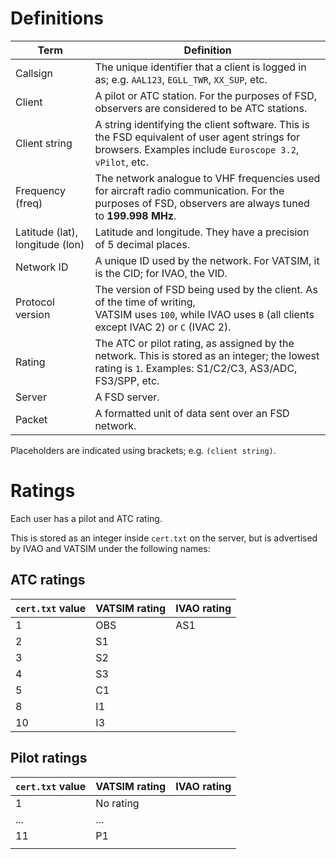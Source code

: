 # Definitions #

| Term                            | Definition                                                   |
| ------------------------------- | ------------------------------------------------------------ |
| Callsign                        | The unique identifier that a client is logged in as; e.g. `AAL123`, `EGLL_TWR`, `XX_SUP`, etc. |
| Client                          | A pilot or ATC station. For the purposes of FSD, observers are considered to be ATC stations. |
| Client string                   | A string identifying the client software. This is the FSD equivalent of user agent strings for browsers. Examples include `Euroscope 3.2`, `vPilot`, etc. |
| Frequency (freq)                | The network analogue to VHF frequencies used for aircraft radio communication. For the purposes of FSD, observers are always tuned to **199.998 MHz**. |
| Latitude (lat), longitude (lon) | Latitude and longitude. They have a precision of 5 decimal places. |
| Network ID                      | A unique ID used by the network. For VATSIM, it is the CID; for IVAO, the VID. |
| Protocol version                | The version of FSD being used by the client. As of the time of writing, <br />VATSIM uses `100`, while IVAO uses `B` (all clients except IVAC 2) or `C` (IVAC 2). |
| Rating                          | The ATC or pilot rating, as assigned by the network. This is stored as an integer; the lowest rating is `1`. Examples: S1/C2/C3, AS3/ADC, FS3/SPP, etc. |
| Server                          | A FSD server.                                                |
| Packet                          | A formatted unit of data sent over an FSD network.           |

Placeholders are indicated using brackets; e.g. `(client string)`.



# Ratings #

Each user has a pilot and ATC rating. 

This is stored as an integer inside `cert.txt` on the server, but is advertised by IVAO and VATSIM under the following names:

## ATC ratings ##

| `cert.txt` value | VATSIM rating | IVAO rating |
| ---------------- | ------------- | ----------- |
| 1                | OBS           | AS1         |
| 2                | S1            |             |
| 3                | S2            |             |
| 4                | S3            |             |
| 5                | C1            |             |
| 8                | I1            |             |
| 10               | I3            |             |


## Pilot ratings ##

| `cert.txt` value | VATSIM rating | IVAO rating |
| ---------------- | ------------- | ----------- |
| 1                | No rating     |             |
| ...              | ...           |             |
| 11               | P1            |             |
|                  |               |             |